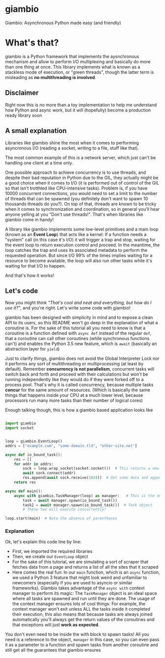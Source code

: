 # giambio
Giambio: Asynchronous Python made easy (and friendly)


# What's that?

giambio is a Python framework that implements the aysnchronous mechanism and allow to perform I/O multiplexing and basically do more than one thing at once.
This library implements what is known as a stackless mode of execution, or "green threads", though the latter term is misleading as **no multithreading is involved**.
        

## Disclaimer

Right now this is no more than a toy implementation to help me understand how Python and async work, but it will (hopefully) become a production ready library soon


## A small explanation

Libraries like giambio shine the most when it comes to performing asyncronous I/O (reading a socket, writing to a file, stuff like that).

The most common example of this is a network server, which just can't be handling one client at a time only.

One possible approach to achieve concurrency is to use threads, and despite their bad reputation in Python due to the GIL, they actually might be a good choice when it comes to I/O (it is performed out of control of the GIL so that isn't trotthled like CPU-intensive tasks). Problem is, if you have 10000 concurrent connections, you would need to set a limit to the number of threads that can be spawned (you definitely don't want to spawn 10 thousands threads do you?). On top of that, threads are known to be tricky when it comes to synchronization and coordination, so in general you'll hear anyone yelling at you "Don't use threads!". That's when libraries like giambio come in handy!

A library like giambio implements some low-level primitives and a main loop (known as an **Event Loop**) that acts like a kernel: If a function needs a "system" call (in this case it's I/O) it will trigger a trap and stop, waiting for the event loop to return execution control and proceed. In the meantime, the loop catches the trap and uses its associated metadata to perform the requested operation. But since I/O 99% of the times implies waiting for a resource to become available, the loop will also run other tasks while it's waiting for that I/O to happen.

And that's how it works!


## Let's code

Now you might think _"That's cool and neat and everything, but how do I use it?"_, and you're right. Let's write some code with giambio!


giambio has been designed with simplicity in mind and to expose a clean API to its users, so this README won't go deep in the explanation of what a coroutine is. For the sake of this tutorial all you need to know is that a coroutine is a function defined with `async def` instead of the regular `def`, that a coroutine can call other coroutines (while synchronous functions can't) and enables the Python 3.5 new feature, which is `await` (basically an abstraction layer for `yield`)

Just to clarify things, giambio does not avoid the Global Interpreter Lock nor it performs any sort of multithreading or multiprocessing (at least by default). Remember **concurrency is not parallelism**, concurrent tasks will switch back and forth and proceed with their calculations but won't be running independently like they would do if they were forked off to a process pool. That's why it is called concurrency, because multiple tasks **concur** for the same amount of resources. (Which is basically the same things that happens inside your CPU at a much lower level, because processors run many more tasks than their number of logical cores)

Enough talking though, this is how a giambio based application looks like

```python

import giambio
import socket


loop = giambio.EventLoop()
addrs = ["example.com", "some-domain.tld", "other-site.net"]

async def io_bound_task():
    res = []
    for addr in addrs:
        sock = loop.wrap_socket(socket.socket())  # This returns a new AsyncSocket object
        await sock.connect(addr)
        res.append(await sock.receive(1024))  # Get some data and append it to a list
    return res

async def main():
    async with giambio.TaskManager(loop) as manager:   # This is the only way to spawn tasks in giambio
        task = await manager.spawn(io_bound_task())
        task2 = await manager.spawn(io_bound_task())  # Task object
        # These two will execute concurrently!

loop.start(main)  # Note the absence of parentheses
```

### Explanation

Ok, let's explain this code line by line:

- First, we imported the required libraries
- Then, we create our `EventLoop` object
- For the sake of this tutorial, we are simulating a sort of scraper that fetches data from a page and returns a list of all the sites that it scraped
- Here comes the real fun: In our `main` function, which is an `async` function, we used a Python 3 feature that might look weird and unfamiliar to newcomers (especially if you are used to asyncio or similar frameworks). Giambio takes advantage of the `async with` context manager to perform its magic: The `TaskManager` object is an ideal space where all tasks are spawned and run until they are done.
The usage of the context manager ensures lots of cool things: For example, the context manager won't exit unless ALL the tasks inside it completed their execution, this also means that because tasks are always joined automatically you'll always get the return values of the coroutines and that exceptions will just **work as expected**.

You don't even need to be inside the with block to spawn tasks! All you need is a reference to the object, `manager` in this case, so you can even pass it as a parameter to a function and spawn tasks from another coroutine and still get all the guarantees that giambio ensures

